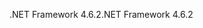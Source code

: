 <span data-ttu-id="854ad-101">.NET Framework 4.6.2</span><span class="sxs-lookup"><span data-stu-id="854ad-101">.NET Framework 4.6.2</span></span>